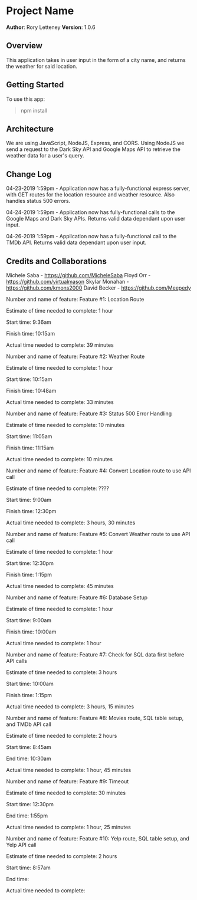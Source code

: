 # Project Name

**Author**: Rory Letteney
**Version**: 1.0.6

## Overview
This application takes in user input in the form of a city name, and returns the weather for said location.

## Getting Started
To use this app:
> npm install

## Architecture
We are using JavaScript, NodeJS, Express, and CORS. Using NodeJS we send a request to the Dark Sky API and Google Maps API to retrieve the weather data for a user's query.

## Change Log
04-23-2019 1:59pm - Application now has a fully-functional express server, with GET routes for the location resource and weather resource. Also handles status 500 errors.

04-24-2019 1:59pm - Application now has fully-functional calls to the Google Maps and Dark Sky APIs. Returns valid data dependant upon user input.

04-26-2019 1:59pm - Application now has a fully-functional call to the TMDb API. Returns valid data dependant upon user input.

## Credits and Collaborations
Michele Saba - https://github.com/MicheleSaba
Floyd Orr - https://github.com/virtualmason
Skylar Monahan - https://github.com/kmons2000
David Becker - https://github.com/Meepedy


Number and name of feature: Feature #1: Location Route

Estimate of time needed to complete: 1 hour

Start time: 9:36am

Finish time: 10:15am

Actual time needed to complete: 39 minutes

Number and name of feature: Feature #2: Weather Route

Estimate of time needed to complete: 1 hour

Start time: 10:15am

Finish time: 10:48am

Actual time needed to complete: 33 minutes

Number and name of feature: Feature #3: Status 500 Error Handling

Estimate of time needed to complete: 10 minutes

Start time: 11:05am

Finish time: 11:15am

Actual time needed to complete: 10 minutes

Number and name of feature: Feature #4: Convert Location route to use API call

Estimate of time needed to complete: ????

Start time: 9:00am

Finish time: 12:30pm

Actual time needed to complete: 3 hours, 30 minutes

Number and name of feature: Feature #5: Convert Weather route to use API call

Estimate of time needed to complete: 1 hour

Start time: 12:30pm

Finish time: 1:15pm

Actual time needed to complete: 45 minutes

Number and name of feature: Feature #6: Database Setup

Estimate of time needed to complete: 1 hour

Start time: 9:00am

Finish time: 10:00am

Actual time needed to complete: 1 hour

Number and name of feature: Feature #7: Check for SQL data first before API calls

Estimate of time needed to complete: 3 hours

Start time: 10:00am

Finish time: 1:15pm

Actual time needed to complete: 3 hours, 15 minutes

Number and name of feature: Feature #8: Movies route, SQL table setup, and TMDb API call

Estimate of time needed to complete: 2 hours

Start time: 8:45am

End time: 10:30am

Actual time needed to complete: 1 hour, 45 minutes

Number and name of feature: Feature #9: Timeout

Estimate of time needed to complete: 30 minutes

Start time: 12:30pm

End time: 1:55pm

Actual time needed to complete: 1 hour, 25 minutes

Number and name of feature: Feature #10: Yelp route, SQL table setup, and Yelp API call

Estimate of time needed to complete: 2 hours

Start time: 8:57am

End time:

Actual time needed to complete: